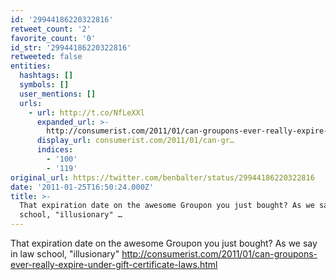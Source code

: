 ```yaml
---
id: '29944186220322816'
retweet_count: '2'
favorite_count: '0'
id_str: '29944186220322816'
retweeted: false
entities:
  hashtags: []
  symbols: []
  user_mentions: []
  urls:
    - url: http://t.co/NfLeXXl
      expanded_url: >-
        http://consumerist.com/2011/01/can-groupons-ever-really-expire-under-gift-certificate-laws.html
      display_url: consumerist.com/2011/01/can-gr…
      indices:
        - '100'
        - '119'
original_url: https://twitter.com/benbalter/status/29944186220322816
date: '2011-01-25T16:50:24.000Z'
title: >-
  That expiration date on the awesome Groupon you just bought? As we say in law
  school, "illusionary" …
---
```


That expiration date on the awesome Groupon you just bought? As we say in law school, "illusionary" http://consumerist.com/2011/01/can-groupons-ever-really-expire-under-gift-certificate-laws.html